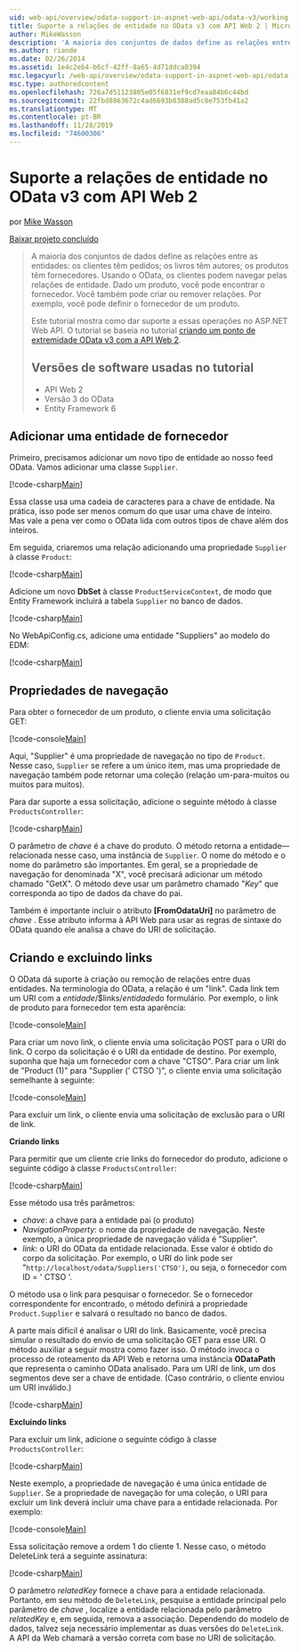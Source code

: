 ```yaml
---
uid: web-api/overview/odata-support-in-aspnet-web-api/odata-v3/working-with-entity-relations
title: Suporte a relações de entidade no OData v3 com API Web 2 | Microsoft Docs
author: MikeWasson
description: 'A maioria dos conjuntos de dados define as relações entre as entidades: os clientes têm pedidos; os livros têm autores; os produtos têm fornecedores. Usando o OData, os clientes podem navegar...'
ms.author: riande
ms.date: 02/26/2014
ms.assetid: 1e4c2eb4-b6cf-42ff-8a65-4d71ddca0394
msc.legacyurl: /web-api/overview/odata-support-in-aspnet-web-api/odata-v3/working-with-entity-relations
msc.type: authoredcontent
ms.openlocfilehash: 726a7d51123805e05f6831ef9cd7eaa84b6c44bd
ms.sourcegitcommit: 22fbd8863672c4ad6693b8388ad5c8e753fb41a2
ms.translationtype: MT
ms.contentlocale: pt-BR
ms.lasthandoff: 11/28/2019
ms.locfileid: "74600306"
---
```

# <a name="supporting-entity-relations-in-odata-v3-with-web-api-2"></a>Suporte a relações de entidade no OData v3 com API Web 2

por [Mike Wasson](https://github.com/MikeWasson)

[Baixar projeto concluído](https://code.msdn.microsoft.com/ASPNET-Web-API-OData-cecdb524)

> A maioria dos conjuntos de dados define as relações entre as entidades: os clientes têm pedidos; os livros têm autores; os produtos têm fornecedores. Usando o OData, os clientes podem navegar pelas relações de entidade. Dado um produto, você pode encontrar o fornecedor. Você também pode criar ou remover relações. Por exemplo, você pode definir o fornecedor de um produto.
> 
> Este tutorial mostra como dar suporte a essas operações no ASP.NET Web API. O tutorial se baseia no tutorial [criando um ponto de extremidade OData v3 com a API Web 2](creating-an-odata-endpoint.md).
> 
> ## <a name="software-versions-used-in-the-tutorial"></a>Versões de software usadas no tutorial
> 
> 
> - API Web 2
> - Versão 3 do OData
> - Entity Framework 6

## <a name="add-a-supplier-entity"></a>Adicionar uma entidade de fornecedor

Primeiro, precisamos adicionar um novo tipo de entidade ao nosso feed OData. Vamos adicionar uma classe `Supplier`.

[!code-csharp[Main](working-with-entity-relations/samples/sample1.cs)]

Essa classe usa uma cadeia de caracteres para a chave de entidade. Na prática, isso pode ser menos comum do que usar uma chave de inteiro. Mas vale a pena ver como o OData lida com outros tipos de chave além dos inteiros.

Em seguida, criaremos uma relação adicionando uma propriedade `Supplier` à classe `Product`:

[!code-csharp[Main](working-with-entity-relations/samples/sample2.cs)]

Adicione um novo **DbSet** à classe `ProductServiceContext`, de modo que Entity Framework incluirá a tabela `Supplier` no banco de dados.

[!code-csharp[Main](working-with-entity-relations/samples/sample3.cs?highlight=9)]

No WebApiConfig.cs, adicione uma entidade "Suppliers" ao modelo do EDM:

[!code-csharp[Main](working-with-entity-relations/samples/sample4.cs?highlight=4)]

## <a name="navigation-properties"></a>Propriedades de navegação

Para obter o fornecedor de um produto, o cliente envia uma solicitação GET:

[!code-console[Main](working-with-entity-relations/samples/sample5.cmd)]

Aqui, "Supplier" é uma propriedade de navegação no tipo de `Product`. Nesse caso, `Supplier` se refere a um único item, mas uma propriedade de navegação também pode retornar uma coleção (relação um-para-muitos ou muitos para muitos).

Para dar suporte a essa solicitação, adicione o seguinte método à classe `ProductsController`:

[!code-csharp[Main](working-with-entity-relations/samples/sample6.cs)]

O parâmetro de *chave* é a chave do produto. O método retorna a entidade&#8212;relacionada nesse caso, uma instância de `Supplier`. O nome do método e o nome do parâmetro são importantes. Em geral, se a propriedade de navegação for denominada "X", você precisará adicionar um método chamado "GetX". O método deve usar um parâmetro chamado "*Key*" que corresponda ao tipo de dados da chave do pai.

Também é importante incluir o atributo **[FromOdataUri]** no parâmetro de *chave* . Esse atributo informa à API Web para usar as regras de sintaxe do OData quando ele analisa a chave do URI de solicitação.

## <a name="creating-and-deleting-links"></a>Criando e excluindo links

O OData dá suporte à criação ou remoção de relações entre duas entidades. Na terminologia do OData, a relação é um "link". Cada link tem um URI com a *entidade*/$links/*entidade*do formulário. Por exemplo, o link de produto para fornecedor tem esta aparência:

[!code-console[Main](working-with-entity-relations/samples/sample7.cmd)]

Para criar um novo link, o cliente envia uma solicitação POST para o URI do link. O corpo da solicitação é o URI da entidade de destino. Por exemplo, suponha que haja um fornecedor com a chave "CTSO". Para criar um link de "Product (1)" para "Supplier (' CTSO ')", o cliente envia uma solicitação semelhante à seguinte:

[!code-console[Main](working-with-entity-relations/samples/sample8.cmd)]

Para excluir um link, o cliente envia uma solicitação de exclusão para o URI de link.

**Criando links**

Para permitir que um cliente crie links do fornecedor do produto, adicione o seguinte código à classe `ProductsController`:

[!code-csharp[Main](working-with-entity-relations/samples/sample9.cs)]

Esse método usa três parâmetros:

- *chave*: a chave para a entidade pai (o produto)
- *NavigationProperty*: o nome da propriedade de navegação. Neste exemplo, a única propriedade de navegação válida é "Supplier".
- *link*: o URI do OData da entidade relacionada. Esse valor é obtido do corpo da solicitação. Por exemplo, o URI do link pode ser "`http://localhost/odata/Suppliers('CTSO')`, ou seja, o fornecedor com ID = ' CTSO '.

O método usa o link para pesquisar o fornecedor. Se o fornecedor correspondente for encontrado, o método definirá a propriedade `Product.Supplier` e salvará o resultado no banco de dados.

A parte mais difícil é analisar o URI do link. Basicamente, você precisa simular o resultado do envio de uma solicitação GET para esse URI. O método auxiliar a seguir mostra como fazer isso. O método invoca o processo de roteamento da API Web e retorna uma instância **ODataPath** que representa o caminho OData analisado. Para um URI de link, um dos segmentos deve ser a chave de entidade. (Caso contrário, o cliente enviou um URI inválido.)

[!code-csharp[Main](working-with-entity-relations/samples/sample10.cs)]

**Excluindo links**

Para excluir um link, adicione o seguinte código à classe `ProductsController`:

[!code-csharp[Main](working-with-entity-relations/samples/sample11.cs)]

Neste exemplo, a propriedade de navegação é uma única entidade de `Supplier`. Se a propriedade de navegação for uma coleção, o URI para excluir um link deverá incluir uma chave para a entidade relacionada. Por exemplo:

[!code-console[Main](working-with-entity-relations/samples/sample12.cmd)]

Essa solicitação remove a ordem 1 do cliente 1. Nesse caso, o método DeleteLink terá a seguinte assinatura:

[!code-csharp[Main](working-with-entity-relations/samples/sample13.cs)]

O parâmetro *relatedKey* fornece a chave para a entidade relacionada. Portanto, em seu método de `DeleteLink`, pesquise a entidade principal pelo parâmetro de *chave* , localize a entidade relacionada pelo parâmetro *relatedKey* e, em seguida, remova a associação. Dependendo do modelo de dados, talvez seja necessário implementar as duas versões do `DeleteLink`. A API da Web chamará a versão correta com base no URI de solicitação.
